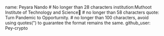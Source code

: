 name: Peyara Nando # No longer than 28 characters
institution:Muthoot Institute of Technology and Science🚩 # no longer than 58 characters
quote: Turn Pandemic to Opporturnity. # no longer than 100 characters, avoid using quotes(") to guarantee the format remains the same.
github_user: Pey-crypto